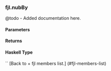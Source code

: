 ### fjl.nubBy
@todo - Added documentation here.

#### Parameters

#### Returns
 
#### Haskell Type
``
[Back to  + fjl members list.]
(#fjl-members-list)
